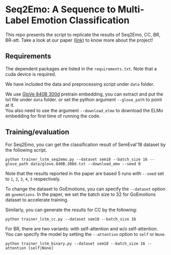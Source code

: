 # Seq2Emo: A Sequence to Multi-Label Emotion Classification

This repo presents the script to replicate the results of Seq2Emo, CC, BR, BR-att. Take a look at our paper ([link](https://drive.google.com/file/d/1EUMPlES3cA_PXAsb2SZG-Og7CgeCJaoV/view?usp=sharing)) to know more about the project!


## Requirements
The dependent packages are listed in the `requirements.txt`. Note that a cuda device is required.

We have included the data and preprocessing script under `data` folder.

We use [GloVe 840B 300d](https://nlp.stanford.edu/projects/glove/) pretrain embedding, you can extract and put the txt file under ``data`` folder.
or set the python argument `--glove_path` to point at it.  
You also need to use the argument  `--download_elmo` to download the ELMo embedding for first time of running the code.

## Training/evaluation 
For Seq2Emo, you can get the classification result of SemEval'18 dataset by the following script.   

```
python trainer_lstm_seq2emo.py --dataset sem18 --batch_size 16 --glove_path data/glove.840B.300d.txt --download_emo --seed 0 
```
Note that the results reported in the paper are based 5 runs with `--seed` set to `1`, `2`, `3`, `4`, `5` respectively.

To change the dataset to GoEmotions, you can specify the `--dataset` option as `goemotions`. In the paper, we set the batch size to 32 for GoEmotions dataset to accelerate training. 

Similarly, you can generate the results for CC by the following:
```
python trainer_lstm_cc.py --dataset sem18 --batch_size 16 
```

For BR, there are two variants: with self-attention and w/o self-attention. You can specify the model by setting the 
`--attention` option to `self` or `None`.  
```
python trainer_lstm_binary.py --dataset sem18 --batch_size 16 --attention [self|None] 
```


